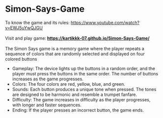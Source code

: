 # Simon-Says-Game
To know the game and its rules: https://www.youtube.com/watch?v=EWJ5uYwQJGU <br><br>
Visit and play game:<b> https://kartikkk-07.github.io/Simon-Says-Game/ </b><br><br>
The Simon Says game is a memory game where the player repeats a sequence of colors that are randomly selected and displayed on four colored buttons<br>
<ul>
  <li>Gameplay: The device lights up the buttons in a random order, and the player must press the buttons in the same order. The number of buttons increases as the game progresses. </li>
  <li>Colors: The four colors are red, yellow, blue, and green. </li>
  <li>Sounds: Each button produces a unique tone when pressed. The tones are designed to be harmonic and resemble a trumpet fanfare. </li>
  <li>Difficulty: The game increases in difficulty as the player progresses, with longer and faster sequences. </li>
  <li>Ending: If the player presses an incorrect button, the game ends. </li>
</ul>
